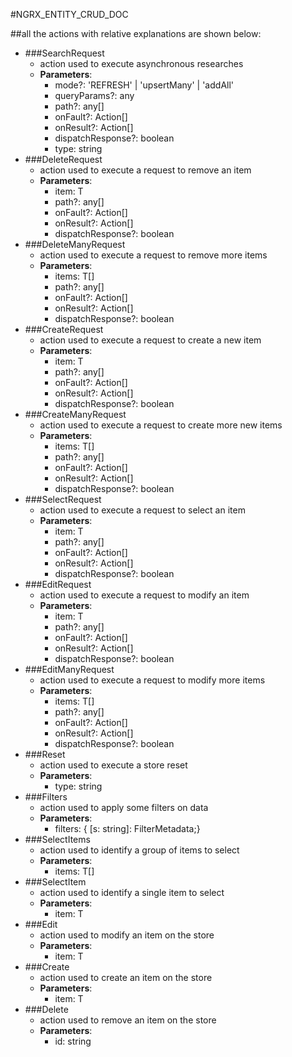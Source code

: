 #NGRX_ENTITY_CRUD_DOC

##all the actions with relative explanations are shown below:

- ###SearchRequest
    - action used to execute asynchronous researches
    - **Parameters**:
        - mode?: 'REFRESH' | 'upsertMany' | 'addAll'
        - queryParams?: any
        - path?: any[]
        - onFault?: Action[]
        - onResult?: Action[]
        - dispatchResponse?: boolean
        - type: string
- ###DeleteRequest
    - action used to execute a request to remove an item
    - **Parameters**:
        - item: T
        - path?: any[]
        - onFault?: Action[]
        - onResult?: Action[]
        - dispatchResponse?: boolean
- ###DeleteManyRequest
    - action used to execute a request to remove more items
    - **Parameters**:
        - items: T[]
        - path?: any[]
        - onFault?: Action[]
        - onResult?: Action[]
        - dispatchResponse?: boolean
- ###CreateRequest
    - action used to execute a request to create a new item
    - **Parameters**:
        - item: T
        - path?: any[]
        - onFault?: Action[]
        - onResult?: Action[]
        - dispatchResponse?: boolean
- ###CreateManyRequest
    - action used to execute a request to create more new items
    - **Parameters**:
        - items: T[]
        - path?: any[]
        - onFault?: Action[]
        - onResult?: Action[]
        - dispatchResponse?: boolean
- ###SelectRequest
    - action used to execute a request to select an item
    - **Parameters**:
        - item: T
        - path?: any[]
        - onFault?: Action[]
        - onResult?: Action[]
        - dispatchResponse?: boolean
- ###EditRequest
    - action used to execute a request to modify an item
    - **Parameters**:
        - item: T
        - path?: any[]
        - onFault?: Action[]
        - onResult?: Action[]
        - dispatchResponse?: boolean
- ###EditManyRequest
    - action used to execute a request to modify more items
    - **Parameters**:
        - items: T[]
        - path?: any[]
        - onFault?: Action[]
        - onResult?: Action[]
        - dispatchResponse?: boolean
- ###Reset
    - action used to execute a store reset
    - **Parameters**:
        -  type: string
- ###Filters  
    - action used to apply some filters on data
    - **Parameters**:
        - filters: { [s: string]: FilterMetadata;}
- ###SelectItems  
    - action used to identify a group of items to select
    - **Parameters**:
        -   items: T[]
- ###SelectItem  
    - action used to identify a single item to select
    - **Parameters**:
        -   item: T
- ###Edit 
    - action used to modify an item on the store
    - **Parameters**:
        -  item: T
- ###Create  
    - action used to create an item on the store
    - **Parameters**:
        -  item: T
- ###Delete  
    - action used to remove an item on the store
    - **Parameters**:
        -  id: string
